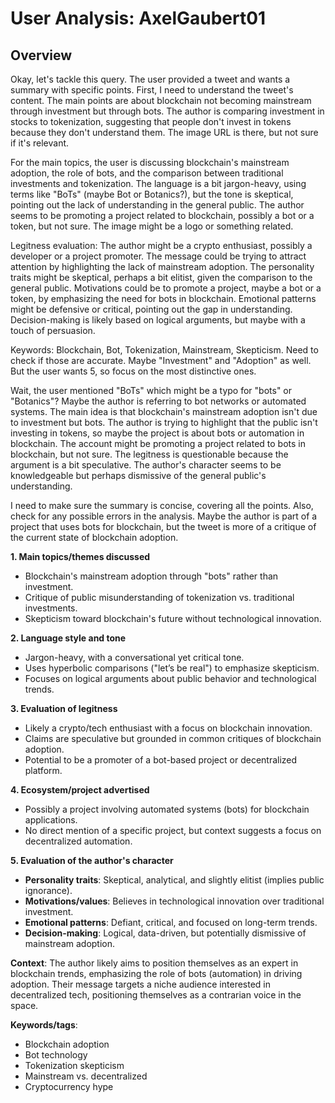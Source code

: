 # User Analysis: AxelGaubert01

## Overview

<think>
Okay, let's tackle this query. The user provided a tweet and wants a summary with specific points. First, I need to understand the tweet's content. The main points are about blockchain not becoming mainstream through investment but through bots. The author is comparing investment in stocks to tokenization, suggesting that people don't invest in tokens because they don't understand them. The image URL is there, but not sure if it's relevant.

For the main topics, the user is discussing blockchain's mainstream adoption, the role of bots, and the comparison between traditional investments and tokenization. The language is a bit jargon-heavy, using terms like "BoTs" (maybe Bot or Botanics?), but the tone is skeptical, pointing out the lack of understanding in the general public. The author seems to be promoting a project related to blockchain, possibly a bot or a token, but not sure. The image might be a logo or something related.

Legitness evaluation: The author might be a crypto enthusiast, possibly a developer or a project promoter. The message could be trying to attract attention by highlighting the lack of mainstream adoption. The personality traits might be skeptical, perhaps a bit elitist, given the comparison to the general public. Motivations could be to promote a project, maybe a bot or a token, by emphasizing the need for bots in blockchain. Emotional patterns might be defensive or critical, pointing out the gap in understanding. Decision-making is likely based on logical arguments, but maybe with a touch of persuasion.

Keywords: Blockchain, Bot, Tokenization, Mainstream, Skepticism. Need to check if those are accurate. Maybe "Investment" and "Adoption" as well. But the user wants 5, so focus on the most distinctive ones.

Wait, the user mentioned "BoTs" which might be a typo for "bots" or "Botanics"? Maybe the author is referring to bot networks or automated systems. The main idea is that blockchain's mainstream adoption isn't due to investment but bots. The author is trying to highlight that the public isn't investing in tokens, so maybe the project is about bots or automation in blockchain. The account might be promoting a project related to bots in blockchain, but not sure. The legitness is questionable because the argument is a bit speculative. The author's character seems to be knowledgeable but perhaps dismissive of the general public's understanding.

I need to make sure the summary is concise, covering all the points. Also, check for any possible errors in the analysis. Maybe the author is part of a project that uses bots for blockchain, but the tweet is more of a critique of the current state of blockchain adoption.
</think>

**1. Main topics/themes discussed**  
- Blockchain's mainstream adoption through "bots" rather than investment.  
- Critique of public misunderstanding of tokenization vs. traditional investments.  
- Skepticism toward blockchain's future without technological innovation.  

**2. Language style and tone**  
- Jargon-heavy, with a conversational yet critical tone.  
- Uses hyperbolic comparisons ("let’s be real") to emphasize skepticism.  
- Focuses on logical arguments about public behavior and technological trends.  

**3. Evaluation of legitness**  
- Likely a crypto/tech enthusiast with a focus on blockchain innovation.  
- Claims are speculative but grounded in common critiques of blockchain adoption.  
- Potential to be a promoter of a bot-based project or decentralized platform.  

**4. Ecosystem/project advertised**  
- Possibly a project involving automated systems (bots) for blockchain applications.  
- No direct mention of a specific project, but context suggests a focus on decentralized automation.  

**5. Evaluation of the author's character**  
- **Personality traits**: Skeptical, analytical, and slightly elitist (implies public ignorance).  
- **Motivations/values**: Believes in technological innovation over traditional investment.  
- **Emotional patterns**: Defiant, critical, and focused on long-term trends.  
- **Decision-making**: Logical, data-driven, but potentially dismissive of mainstream adoption.  

**Context**: The author likely aims to position themselves as an expert in blockchain trends, emphasizing the role of bots (automation) in driving adoption. Their message targets a niche audience interested in decentralized tech, positioning themselves as a contrarian voice in the space.  

**Keywords/tags**:  
- Blockchain adoption  
- Bot technology  
- Tokenization skepticism  
- Mainstream vs. decentralized  
- Cryptocurrency hype